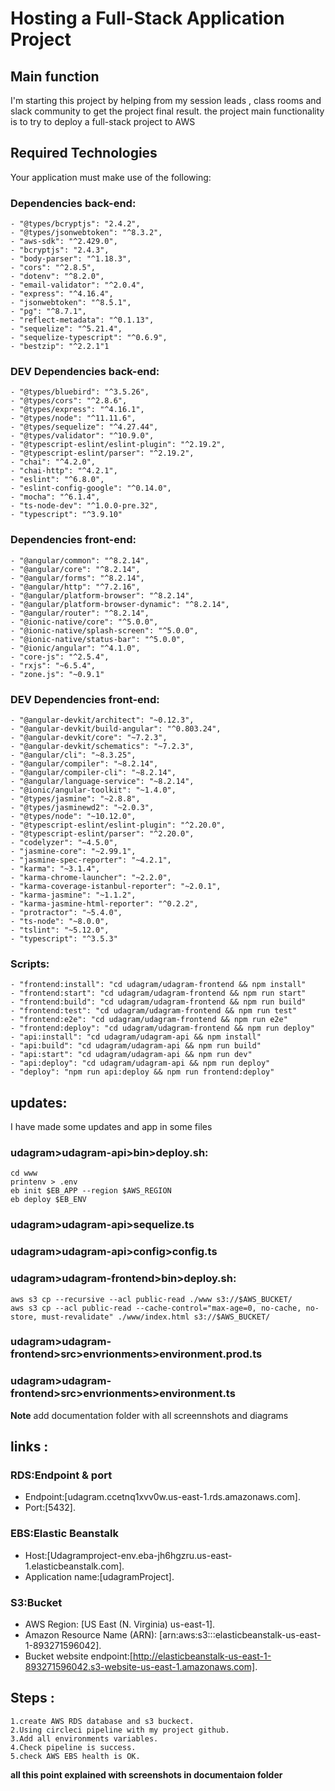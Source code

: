 # Hosting a Full-Stack Application Project

## Main function 
I'm starting this project by helping from my session leads , class rooms and slack community to get the project final result.
the project main functionality is to try to deploy a full-stack project to AWS

## Required Technologies
Your application must make use of the following:
### Dependencies back-end:
    - "@types/bcryptjs": "2.4.2",
    - "@types/jsonwebtoken": "^8.3.2",
    - "aws-sdk": "^2.429.0",
    - "bcryptjs": "2.4.3",
    - "body-parser": "^1.18.3",
    - "cors": "^2.8.5",
    - "dotenv": "^8.2.0",
    - "email-validator": "^2.0.4",
    - "express": "^4.16.4",
    - "jsonwebtoken": "^8.5.1",
    - "pg": "^8.7.1",
    - "reflect-metadata": "^0.1.13",
    - "sequelize": "^5.21.4",
    - "sequelize-typescript": "^0.6.9",
    - "bestzip": "^2.2.1"1
### DEV Dependencies back-end:
    - "@types/bluebird": "^3.5.26",
    - "@types/cors": "^2.8.6",
    - "@types/express": "^4.16.1",
    - "@types/node": "^11.11.6",
    - "@types/sequelize": "^4.27.44",
    - "@types/validator": "^10.9.0",
    - "@typescript-eslint/eslint-plugin": "^2.19.2",
    - "@typescript-eslint/parser": "^2.19.2",
    - "chai": "^4.2.0",
    - "chai-http": "^4.2.1",
    - "eslint": "^6.8.0",
    - "eslint-config-google": "^0.14.0",
    - "mocha": "^6.1.4",
    - "ts-node-dev": "^1.0.0-pre.32",
    - "typescript": "^3.9.10"

### Dependencies front-end:
    - "@angular/common": "^8.2.14",
    - "@angular/core": "^8.2.14",
    - "@angular/forms": "^8.2.14",
    - "@angular/http": "^7.2.16",
    - "@angular/platform-browser": "^8.2.14",
    - "@angular/platform-browser-dynamic": "^8.2.14",
    - "@angular/router": "^8.2.14",
    - "@ionic-native/core": "^5.0.0",
    - "@ionic-native/splash-screen": "^5.0.0",
    - "@ionic-native/status-bar": "^5.0.0",
    - "@ionic/angular": "^4.1.0",
    - "core-js": "^2.5.4",
    - "rxjs": "~6.5.4",
    - "zone.js": "~0.9.1"
### DEV Dependencies front-end:
    - "@angular-devkit/architect": "~0.12.3",
    - "@angular-devkit/build-angular": "^0.803.24",
    - "@angular-devkit/core": "~7.2.3",
    - "@angular-devkit/schematics": "~7.2.3",
    - "@angular/cli": "~8.3.25",
    - "@angular/compiler": "~8.2.14",
    - "@angular/compiler-cli": "~8.2.14",
    - "@angular/language-service": "~8.2.14",
    - "@ionic/angular-toolkit": "~1.4.0",
    - "@types/jasmine": "~2.8.8",
    - "@types/jasminewd2": "~2.0.3",
    - "@types/node": "~10.12.0",
    - "@typescript-eslint/eslint-plugin": "^2.20.0",
    - "@typescript-eslint/parser": "^2.20.0",
    - "codelyzer": "~4.5.0",
    - "jasmine-core": "~2.99.1",
    - "jasmine-spec-reporter": "~4.2.1",
    - "karma": "~3.1.4",
    - "karma-chrome-launcher": "~2.2.0",
    - "karma-coverage-istanbul-reporter": "~2.0.1",
    - "karma-jasmine": "~1.1.2",
    - "karma-jasmine-html-reporter": "^0.2.2",
    - "protractor": "~5.4.0",
    - "ts-node": "~8.0.0",
    - "tslint": "~5.12.0",
    - "typescript": "^3.5.3"
### Scripts:
    - "frontend:install": "cd udagram/udagram-frontend && npm install"
    - "frontend:start": "cd udagram/udagram-frontend && npm run start"
    - "frontend:build": "cd udagram/udagram-frontend && npm run build"
    - "frontend:test": "cd udagram/udagram-frontend && npm run test"
    - "frontend:e2e": "cd udagram/udagram-frontend && npm run e2e"
    - "frontend:deploy": "cd udagram/udagram-frontend && npm run deploy"
    - "api:install": "cd udagram/udagram-api && npm install"
    - "api:build": "cd udagram/udagram-api && npm run build"
    - "api:start": "cd udagram/udagram-api && npm run dev"
    - "api:deploy": "cd udagram/udagram-api && npm run deploy"
    - "deploy": "npm run api:deploy && npm run frontend:deploy"

## updates:
I have made some updates and app in some files
### udagram>udagram-api>bin>deploy.sh:
    cd www
    printenv > .env
    eb init $EB_APP --region $AWS_REGION
    eb deploy $EB_ENV
### udagram>udagram-api>sequelize.ts
### udagram>udagram-api>config>config.ts
### udagram>udagram-frontend>bin>deploy.sh:
    aws s3 cp --recursive --acl public-read ./www s3://$AWS_BUCKET/
    aws s3 cp --acl public-read --cache-control="max-age=0, no-cache, no-store, must-revalidate" ./www/index.html s3://$AWS_BUCKET/
### udagram>udagram-frontend>src>envrionments>environment.prod.ts
### udagram>udagram-frontend>src>envrionments>environment.ts
**Note** add documentation folder with all screennshots and diagrams

## links :
### RDS:**Endpoint & port**
   - Endpoint:[udagram.ccetnq1xvv0w.us-east-1.rds.amazonaws.com].
   - Port:[5432].
### EBS:**Elastic Beanstalk**
   - Host:[Udagramproject-env.eba-jh6hgzru.us-east-1.elasticbeanstalk.com].
   - Application name:[udagramProject].
### S3:**Bucket**
  - AWS Region: [US East (N. Virginia) us-east-1].
  - Amazon Resource Name (ARN): [arn:aws:s3:::elasticbeanstalk-us-east-1-893271596042].
  - Bucket website endpoint:[http://elasticbeanstalk-us-east-1-893271596042.s3-website-us-east-1.amazonaws.com].

## Steps :
    1.create AWS RDS database and s3 buckect.
    2.Using circleci pipeline with my project github.
    3.Add all environments variables.
    4.Check pipeline is success.
    5.check AWS EBS health is OK.

**all this point explained with screenshots in documentaion folder**


